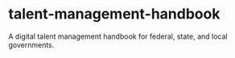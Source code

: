 # talent-management-handbook
A digital talent management handbook for federal, state, and local governments. 

